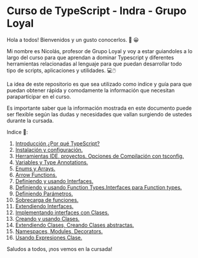 # Curso de TypeScript - Indra - Grupo Loyal
Hola a todos! Bienvenidos y un gusto conocerlos. :wave: :grinning:

Mi nombre es Nicolás, profesor de Grupo Loyal y voy a estar guiandoles a lo largo del curso para que aprendan a dominar Typescript y diferentes herramientas relacionadas
al lenguaje para que puedan desarrollar todo tipo de scripts, aplicaciones y utilidades. :computer::computer_mouse:

La idea de este repositorio es que sea utilizado como indice y guía para que puedan obtener rápida y comodamente la información que necesitan paraparticipar en el curso.

Es importante saber que la información mostrada en este documento puede ser flexible según las dudas y necesidades que vallan surgiendo de ustedes durante la cursada.

Indice :bookmark_tabs::

1. [Introducción ¿Por qué TypeScript?](https://github.com/nicodonazzon/Introduccion-Typescript)
2. [Instalación y configuración.](https://github.com/nicodonazzon/Instalacion-Configuracion-Typescript/tree/main)
3. [Herramientas IDE, proyectos. Opciones de Compilación con tsconfig.](https://github.com/nicodonazzon/Herramientas-IDE/tree/main)
4. [Variables y Type Annotations.](https://github.com/nicodonazzon/Variables-Types-TypeScript/tree/main)
5. [Enums y Arrays.](https://github.com/nicodonazzon/Enums-Array/tree/main)
6. [Arrow Functions.](https://github.com/nicodonazzon/Arrow-Functions/tree/main)
7. [Definiendo y usando Interfaces.](url)
8. [Definiendo y usando Function Types.Interfaces para Function types.](https://github.com/nicodonazzon/Function-Types/tree/main)
9. [Definiendo Parámetros.](url)
10. [Sobrecarga de funciones.](url)
11. [Extendiendo Interfaces.](url)
12. [Implementando interfaces con Clases.](url)
13. [Creando y usando Clases.](url)
14. [Extendiendo Clases, Creando Clases abstractas.](url)
15. [Namespaces, Modules, Decorators.](url)
16. [Usando Expresiones Clase.](url)

Saludos a todos, ¡nos vemos en la cursada!
